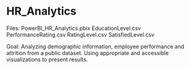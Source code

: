 # HR_Analytics
Files: 
  PowerBI_HR_Analytics.pbix
  EducationLevel.csv
  PerformanceRating.csv
  RatingLevel.csv
  SatisfiedLevel.csv

Goal: 
Analyzing demographic information, employee performance and attrition from a public dataset. Using appropriate and accessible visualizations to present results. 

